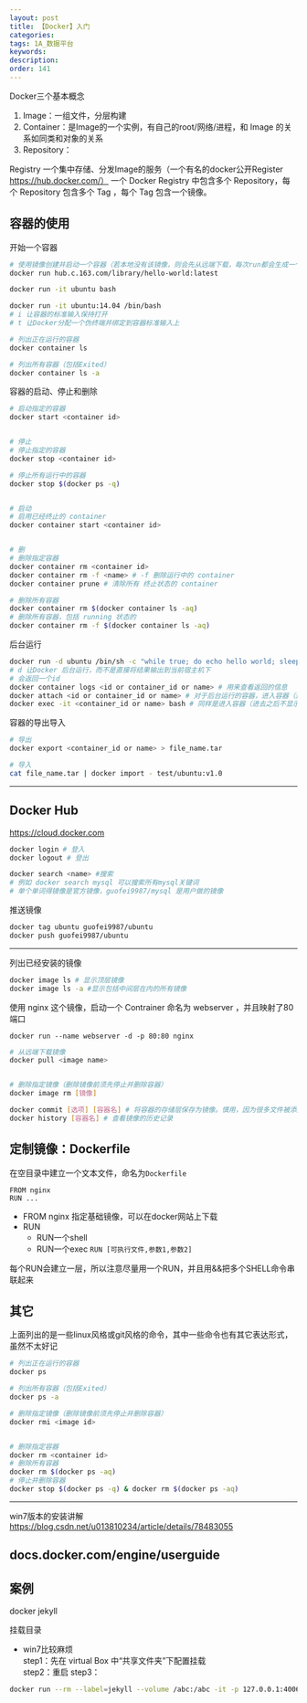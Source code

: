 ```yaml
---
layout: post
title: 【Docker】入门
categories:
tags: 1A_数据平台
keywords:
description:
order: 141
---
```



Docker三个基本概念  
1. Image：一组文件，分层构建
2. Container：是Image的一个实例，有自己的root/网络/进程，和 Image 的关系如同类和对象的关系
3. Repository：


Registry 一个集中存储、分发Image的服务（一个有名的docker公开Register https://hub.docker.com/）
一个 Docker Registry  中包含多个 Repository，每个 Repository 包含多个 Tag ，每个 Tag 包含一个镜像。  

## 容器的使用

开始一个容器
```bash
# 使用镜像创建并启动一个容器（若本地没有该镜像，则会先从远端下载，每次run都会生成一个容器）
docker run hub.c.163.com/library/hello-world:latest

docker run -it ubuntu bash

docker run -it ubuntu:14.04 /bin/bash
# i 让容器的标准输入保持打开
# t 让Docker分配一个伪终端并绑定到容器标准输入上

# 列出正在运行的容器
docker container ls

# 列出所有容器（包括Exited）
docker container ls -a
```



容器的启动、停止和删除
```bash
# 启动指定的容器
docker start <container id>


# 停止
# 停止指定的容器
docker stop <container id>

# 停止所有运行中的容器
docker stop $(docker ps -q)


# 启动
# 启用已经终止的 container
docker container start <container id>


# 删
# 删除指定容器
docker container rm <container id>
docker container rm -f <name> # -f 删除运行中的 container
docker container prune # 清除所有 终止状态的 container

# 删除所有容器
docker container rm $(docker container ls -aq)
# 删除所有容器，包括 running 状态的
docker container rm -f $(docker container ls -aq)
```

后台运行
```bash
docker run -d ubuntu /bin/sh -c "while true; do echo hello world; sleep 1; done"
# d 让Docker 后台运行，而不是直接将结果输出到当前宿主机下
# 会返回一个id
docker container logs <id or container_id or name> # 用来查看返回的信息
docker attach <id or container_id or name> # 对于后台运行的容器，进入容器（进去之后还在print）
docker exec -it <container_id or name> bash # 同样是进入容器（进去之后不显示print的内容，但后台还是一直在print）
```

容器的导出导入
```bash
# 导出
docker export <container_id or name> > file_name.tar

# 导入
cat file_name.tar | docker import - test/ubuntu:v1.0
```

-------------------------------------
## Docker Hub
https://cloud.docker.com

```bash
docker login # 登入
docker logout # 登出

docker search <name> #搜索
# 例如 docker search mysql 可以搜索所有mysql关键词
# 单个单词得镜像是官方镜像，guofei9987/mysql 是用户做的镜像
```

推送镜像
```bash
docker tag ubuntu guofei9987/ubuntu
docker push guofei9987/ubuntu


```
-------------------------------------

列出已经安装的镜像
```bash
docker image ls # 显示顶层镜像
docker image ls -a #显示包括中间层在内的所有镜像
```

使用 nginx 这个镜像，启动一个 Contrainer 命名为 webserver ，并且映射了80端口  
```
docker run --name webserver -d -p 80:80 nginx
```


```bash
# 从远端下载镜像
docker pull <image name>


# 删除指定镜像（删除镜像前须先停止并删除容器）
docker image rm [镜像]
```

```bash
docker commit [选项] [容器名] # 将容器的存储层保存为镜像。慎用，因为很多文件被添加进来，导致镜像极为臃肿
docker history [容器名] # 查看镜像的历史记录
```

## 定制镜像：Dockerfile
在空目录中建立一个文本文件，命名为`Dockerfile`
```
FROM nginx
RUN ...
```
- FROM nginx 指定基础镜像，可以在docker网站上下载
- RUN
    - RUN一个shell
    - RUN一个exec `RUN [可执行文件,参数1,参数2]`


每个RUN会建立一层，所以注意尽量用一个RUN，并且用&&把多个SHELL命令串联起来



## 其它
上面列出的是一些linux风格或git风格的命令，其中一些命令也有其它表达形式，虽然不太好记  

```bash
# 列出正在运行的容器
docker ps

# 列出所有容器（包括Exited）
docker ps -a

# 删除指定镜像（删除镜像前须先停止并删除容器）
docker rmi <image id>


# 删除指定容器
docker rm <container id>
# 删除所有容器
docker rm $(docker ps -aq)
# 停止并删除容器
docker stop $(docker ps -q) & docker rm $(docker ps -aq)

```

------------------------------------
win7版本的安装讲解  
https://blog.csdn.net/u013810234/article/details/78483055


docs.docker.com/engine/userguide
---------------------------------

## 案例
docker jekyll

挂载目录
- win7比较麻烦  
step1：先在 virtual Box 中“共享文件夹”下配置挂载  
step2：重启
step3：  
```bash
docker run --rm --label=jekyll --volume /abc:/abc -it -p 127.0.0.1:4006:4000 jekyll/jekyll bash
```
